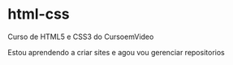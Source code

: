 # html-css
 Curso de HTML5 e CSS3 do CursoemVideo

Estou aprendendo a criar sites e agou vou gerenciar repositorios
